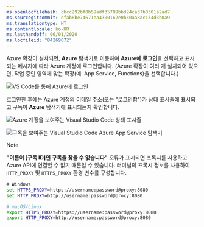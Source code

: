 ```yaml
---
ms.openlocfilehash: cbcc292bf0b59adf35789bbd24ca37b0301a2ad7
ms.sourcegitcommit: efab6be74671ea4300162e0b30aa8ac134d3b0a9
ms.translationtype: HT
ms.contentlocale: ko-KR
ms.lasthandoff: 06/01/2020
ms.locfileid: "84269072"
---
```

Azure 확장이 설치되면, **Azure** 탐색기로 이동하여 **Azure에 로그인**을 선택하고 표시되는 메시지에 따라 Azure 계정에 로그인합니다. (Azure 확장이 여러 개 설치되어 있으면, 작업 중인 영역에 맞는 확장(예: App Service, Functions)을 선택합니다.)

![VS Code를 통해 Azure에 로그인](../media/deploy-azure/sign-in-to-azure-through-visual-studio-code.png)

로그인한 후에는 Azure 계정의 이메일 주소(또는 "로그인함")가 상태 표시줄에 표시되고 구독이 **Azure** 탐색기에 표시되는지 확인합니다.

![Azure 계정을 보여주는 Visual Studio Code 상태 표시줄](../media/deploy-azure/azure-account-status-bar-in-visual-studio-code.png)

![구독을 보여주는 Visual Studio Code Azure App Service 탐색기](../media/deploy-azure/view-azure-subscription-in-visual-studio-code-app-service-explorer.png)

> [!NOTE]
> **"이름이 [구독 ID]인 구독을 찾을 수 없습니다"** 오류가 표시되면 프록시를 사용하고 Azure API에 연결할 수 없기 때문일 수 있습니다. 터미널의 프록시 정보를 사용하여 `HTTP_PROXY` 및 `HTTPS_PROXY` 환경 변수를 구성합니다.
>
> ```cmd
> # Windows
> set HTTPS_PROXY=https://username:password@proxy:8080
> set HTTP_PROXY=http://username:password@proxy:8080
> ```
>
> ```bash
> # macOS/Linux
> export HTTPS_PROXY=https://username:password@proxy:8080
> export HTTP_PROXY=http://username:password@proxy:8080
> ```
